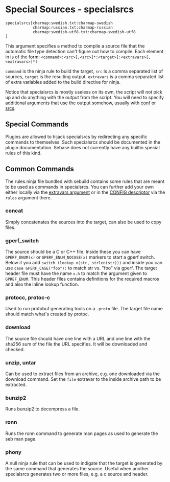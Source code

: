 # Special Sources - specialsrcs

    specialsrcs[charmap:swedish.txt:charmap-swedish
                charmap:russian.txt:charmap-russian
                charmap:swedish-utf8.txt:charmap-swedish-utf8
    ]           
    
This argument specifies a method to compile a source file that the automatic
file type detection can't figure out how to compile. Each element in is of the
form: `<command>:<src>[,<src>]*:<target>[:<extravars>[,<extravars>]*]`

`command` is the ninja rule to build the target, `src` is a comma separated
list of sources, `target` is the resulting output. `extravars` is a comma
separated list of extra variables added to the build directive for ninja.

Notice that specialsrcs is mostly useless on its own, the script will not pick
up and do anything with the output from the script. You will need to specify
additional arguments that use the output somehow, usually with
[conf](../descriptors/install.md#conf) or [srcs](srcs.md).

## Special Commands

Plugins are allowed to hijack specialsrcs by redirecting any specific commands
to themselves. Such specialsrcs should be documented in the plugin
documentation. Sebase does not currently have any builtin special rules of this
kind.

## Common Commands

The rules.ninja file bundled with sebuild contains some rules that are meant to
be used as commands in specialsrcs. You can further add your own either locally
via the [extravars argument](extravars.md) or in the [CONFIG
descriptor](../descriptors/config.md) via the `rules` argument there.

### concat

Simply concatenates the sources into the target, can also be used to copy files.

### gperf_switch

The source should be a C or C++ file. Inside these you can have
`GPERF_ENUM(x)` or `GPERF_ENUM_NOCASE(x)` markers to start a gperf switch.
Below it you add `switch (lookup_x(str, strlen(str)))` and inside you can use
`case GPERF_CASE("foo"):` to match str vs. "foo" via gperf.
The target header file must have the name `x.h` to match the argument given
to `GPREF_ENUM`. This header files contains definitions for the required macros
and also the inline lookup function.

### protocc, protoc-c

Used to run protobuf generating tools on a `.proto` file. The target file
name should match what's created by protoc.

### download

The source file should have one line with a URL and one line with the
sha256 sum of the file the URL specifies. It will be downloaded and checked.

### unzip, untar

Can be used to extract files from an archive, e.g. one downloaded via the
download command. Set the `file` extravar to the inside archive path to
be extracted.

### bunzip2

Runs bunzip2 to decompress a file.

### ronn

Runs the ronn command to generate man pages as used to generate the
seb man page.

### phony

A null ninja rule that can be used to indigate that the target is generated
by the same command that generates the source. Useful when another specialsrcs
generates two or more files, e.g. a c source and header.
